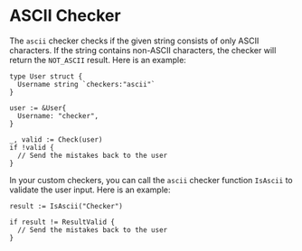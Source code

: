 # ASCII Checker

The ```ascii``` checker checks if the given string consists of only ASCII characters. If the string contains non-ASCII characters, the checker will return the ```NOT_ASCII``` result. Here is an example:

```golang
type User struct {
  Username string `checkers:"ascii"`
}

user := &User{
  Username: "checker",
}

_, valid := Check(user)
if !valid {
  // Send the mistakes back to the user
}
```

In your custom checkers, you can call the ```ascii``` checker function ```IsAscii``` to validate the user input. Here is an example:

```golang
result := IsAscii("Checker")

if result != ResultValid {
  // Send the mistakes back to the user
}
```
